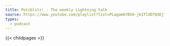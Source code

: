 ```yaml
---
title: Potzblitz! - The weekly Lightning talk
source: https://www.youtube.com/playlist?list=PLwgam6YBS0-jk1TlXD7QXDjTYJh-eJn_X
types:
  - podcast
---
```


{{< childpages >}}
